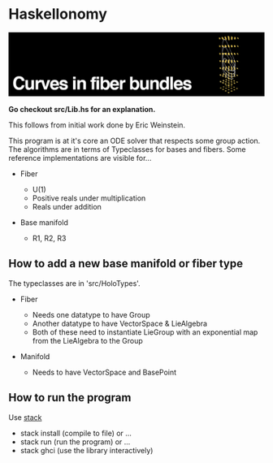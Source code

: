 # Haskellonomy

![example](media/header.png)

**Go checkout src/Lib.hs for an explanation.**

This follows from initial work done by Eric Weinstein.

This program is at it's core an ODE solver that respects some group action. The algorithms are in terms of Typeclasses for bases and fibers. Some reference implementations are visible for...

- Fiber
    - U(1)
    - Positive reals under multiplication
    - Reals under addition

- Base manifold
    - R1, R2, R3

## How to add a new base manifold or fiber type

The typeclasses are in  'src/HoloTypes'.

- Fiber
  - Needs one datatype to have Group
  - Another datatype to have VectorSpace & LieAlgebra
  - Both of these need to instantiate LieGroup with an exponential map from the LieAlgebra to the Group 

- Manifold
    - Needs to have VectorSpace and BasePoint

## How to run the program

Use [stack](https://docs.haskellstack.org/en/stable/README/)

- stack install (compile to file) or ...
- stack run (run the program) or ...
- stack ghci (use the library interactively)

